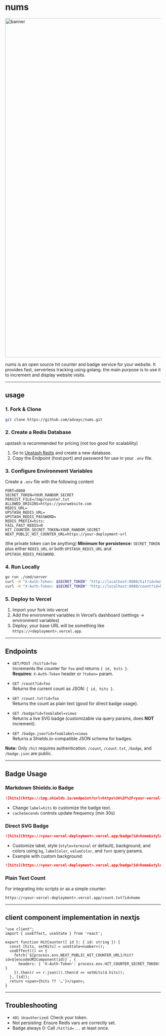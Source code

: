 # nums

<img width="1920" height="1093" alt="banner" src="https://github.com/user-attachments/assets/bd074a80-ea82-43a6-9649-bc00ab7d1446" />

nums is an open source hit counter and badge service for your website. It provides fast, serverless tracking using golang. the main purpose is to use it to increment and display website visits.

---

## usage

### 1. Fork & Clone

```bash
git clone https://github.com/advayc/nums.git
```

### 2. Create a Redis Database

upstash is recommended for pricing (not too good for scalability)

1. Go to [Upstash Redis](https://console.upstash.com/redis) and create a new database.
2. Copy the Endpoint (host:port) and password for use in your `.env` file.

### 3. Configure Environment Variables

Create a `.env` file with the following content

```env
PORT=8080
SECRET_TOKEN=YOUR_RANDOM_SECRET
PERSIST_FILE=/tmp/counter.txt
ALLOWED_ORIGINS=https://yourwebsite.com
REDIS_URL=
UPSTASH_REDIS_URL=
UPSTASH_REDIS_PASSWORD=
REDIS_PREFIX=hits:
FAIL_FAST_REDIS=0
HIT_COUNTER_SECRET_TOKEN=YOUR_RANDOM_SECRET
NEXT_PUBLIC_HIT_COUNTER_URL=https://your-deployment-url
```
(the private token can be anything)
**Minimum for persistence:** `SECRET_TOKEN` plus either `REDIS_URL` or both `UPSTASH_REDIS_URL` and `UPSTASH_REDIS_PASSWORD`.

### 4. Run Locally

```bash
go run ./cmd/server
curl -H "X-Auth-Token: $SECRET_TOKEN" "http://localhost:8080/hit?id=home"
curl -H "X-Auth-Token: $SECRET_TOKEN" "http://localhost:8080/count?id=home"
```

### 5. Deploy to Vercel

1. Import your fork into vercel
2. Add the environment variables in Vercel’s dashboard (settings -> environment variables)
3. Deploy; your base URL will be something like `https://<deployment>.vercel.app`.

---

## Endpoints

- `GET/POST /hit?id=foo`  
  Increments the counter for `foo` and returns `{ id, hits }`.  
  **Requires**: `X-Auth-Token` header or `?token=` param.

- `GET /count?id=foo`  
  Returns the current count as JSON: `{ id, hits }`.

- `GET /count.txt?id=foo`  
  Returns the count as plain text (good for direct badge usage).

- `GET /badge?id=foo&label=views`  
  Returns a live SVG badge (customizable via query params, does **NOT** increment).

- `GET /badge.json?id=foo&label=views`  
  Returns a Shields.io-compatible JSON schema for badges.

**Note:** Only `/hit` requires authentication. `/count`, `/count.txt`, `/badge`, and `/badge.json` are public.

---

## Badge Usage

### Markdown Shields.io Badge

```markdown
![hits](https://img.shields.io/endpoint?url=https%3A%2F%2F<your-vercel-deployment>.vercel.app%2Fbadge.json%3Fid%3Dhome%26label%3Dhits%26cacheSeconds%3D30)
```

- Change `label=hits` to customize the badge text.
- `cacheSeconds` controls update frequency (min 30s)

### Direct SVG Badge

```markdown
![hits](https://<your-vercel-deployment>.vercel.app/badge?id=home&style=terminal&label=hits)
```

- Customize label, style (`style=terminal` or default), background, and colors using `bg`, `labelColor`, `valueColor`, and `font` query params.
- Example with custom background:

```markdown
![hits](https://<your-vercel-deployment>.vercel.app/badge?id=home&style=terminal&label=hits&bg=%23101414)
```

### Plain Text Count

For integrating into scripts or as a simple counter:

```
https://<your-vercel-deployment>.vercel.app/count.txt?id=home
```

---

## client component implementation in nextjs

```tsx
"use client";
import { useEffect, useState } from 'react';

export function HitCounter({ id }: { id: string }) {
  const [hits, setHits] = useState<number>();
  useEffect(() => {
    fetch(`${process.env.NEXT_PUBLIC_HIT_COUNTER_URL}/hit?id=${encodeURIComponent(id)}`, {
      headers: { 'X-Auth-Token': process.env.HIT_COUNTER_SECRET_TOKEN! }
    }).then(r => r.json()).then(d => setHits(d.hits));
  }, [id]);
  return <span>{hits ?? '…'}</span>;
}
```

---

## Troubleshooting

- `401 Unauthorized`: Check your token.
- Not persisting: Ensure Redis vars are correctly set.
- Badge always 0: Call `/hit?id=...` at least once.
